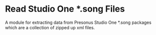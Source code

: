 # Read Studio One *.song Files

A module for extracting data from Presonus Studio One *.song packages which are a collection of zipped up xml files.
